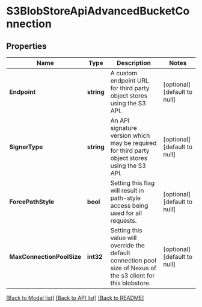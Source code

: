 # S3BlobStoreApiAdvancedBucketConnection

## Properties
Name | Type | Description | Notes
------------ | ------------- | ------------- | -------------
**Endpoint** | **string** | A custom endpoint URL for third party object stores using the S3 API. | [optional] [default to null]
**SignerType** | **string** | An API signature version which may be required for third party object stores using the S3 API. | [optional] [default to null]
**ForcePathStyle** | **bool** | Setting this flag will result in path-style access being used for all requests. | [optional] [default to null]
**MaxConnectionPoolSize** | **int32** | Setting this value will override the default connection pool size of Nexus of the s3 client for this blobstore. | [optional] [default to null]

[[Back to Model list]](../README.md#documentation-for-models) [[Back to API list]](../README.md#documentation-for-api-endpoints) [[Back to README]](../README.md)


